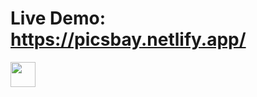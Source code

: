 # Live Demo: https://picsbay.netlify.app/

<img src="https://github.com/Ramakrishnan-1/Search-Images-using-Unsplash-API/blob/main/Demo_Video.gif" width="40" height="40" />
          
